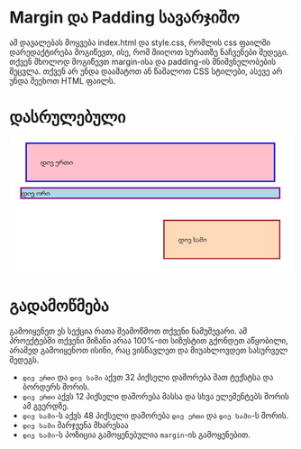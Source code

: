 # Margin და Padding სავარჯიშო

ამ დავალებას მოყვება index.html და style.css, რომლის css ფაილში დარედაქტირება მოგიწევთ, ისე, რომ მიიღოთ სურათზე ნაჩვენები შედეგი. თქვენ მხოლოდ მოგიწევთ margin-ისა და padding-ის მნიშვნელობების შეცვლა. თქვენ არ უნდა დაამატოთ ან წაშალოთ CSS სტილები, ასევე არ უნდა შეეხოთ HTML ფაილს.

# დასრულებული

![dasrulebuli](https://raw.githubusercontent.com/XazyProject/css-davalebebi/main/margin-da-padding/01-margin-da-padding-1/dasrulebuli.png)

# გადამოწმება

გამოიყენეთ ეს სექცია რათა შეამოწმოთ თქვენი ნამუშევარი. ამ პროექტებში თქვენი მიზანი არაა 100%-ით სიზუსტით გქონდეთ აწყობილი, არამედ გამოიყენოთ ისინი, რაც ვისწავლეთ და მიუახლოვდეთ სასურველ შედეგს.

- `დივ ერთი` და `დივ სამი` აქვთ 32 პიქსელი დაშორება მათ ტექსტსა და ბორდერს შორის.
- `დივ ერთი` აქვს 12 პიქსელი დაშორება მასსა და სხვა ელემენტებს შორის ამ გვერდზე.
- `დივ სამი`-ს აქვს 48 პიქსელი დაშორება `დივ ერთი` და `დივ სამი`-ს შორის.
- `დივ სამი` მარჯვენა მხარესაა
- `დივ სამი`-ს პოზიცია გამოყენებულია `margin`-ის გამოყენებით.